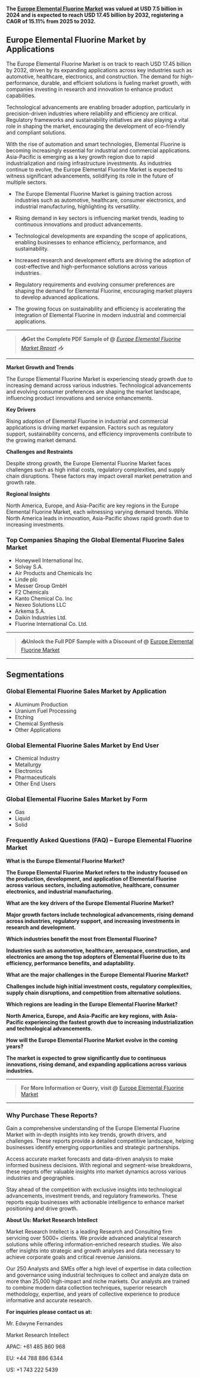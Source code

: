 <p><strong>The <a href="https://www.marketresearchintellect.com/download-sample/?rid=975991&amp;utm_source=Pulse-April-Europe&amp;utm_medium=852">Europe Elemental Fluorine Market</a> was valued at USD 7.5 billion in 2024 and is expected to reach USD 17.45 billion by 2032, registering a CAGR of 15.11% from 2025 to 2032.</strong></p><h2>Europe Elemental Fluorine Market by Applications&nbsp;</h2><p><p>The Europe Elemental Fluorine Market is on track to reach USD 17.45 billion by 2032, driven by its expanding applications across key industries such as automotive, healthcare, electronics, and construction. The demand for high-performance, durable, and efficient solutions is fueling market growth, with companies investing in research and innovation to enhance product capabilities.</p><p>Technological advancements are enabling broader adoption, particularly in precision-driven industries where reliability and efficiency are critical. Regulatory frameworks and sustainability initiatives are also playing a vital role in shaping the market, encouraging the development of eco-friendly and compliant solutions.</p><p>With the rise of automation and smart technologies, Elemental Fluorine is becoming increasingly essential for industrial and commercial applications. Asia-Pacific is emerging as a key growth region due to rapid industrialization and rising infrastructure investments. As industries continue to evolve, the Europe Elemental Fluorine Market is expected to witness significant advancements, solidifying its role in the future of multiple sectors.</p></p><ul><li><p>The Europe Elemental Fluorine Market is gaining traction across industries such as automotive, healthcare, consumer electronics, and industrial manufacturing, highlighting its versatility.</p></li><li><p>Rising demand in key sectors is influencing market trends, leading to continuous innovations and product advancements.</p></li><li><p>Technological developments are expanding the scope of applications, enabling businesses to enhance efficiency, performance, and sustainability.</p></li><li><p>Increased research and development efforts are driving the adoption of cost-effective and high-performance solutions across various industries.</p></li><li><p>Regulatory requirements and evolving consumer preferences are shaping the demand for Elemental Fluorine, encouraging market players to develop advanced applications.</p></li><li><p>The growing focus on sustainability and efficiency is accelerating the integration of Elemental Fluorine in modern industrial and commercial applications.</p></li></ul><hr /><blockquote><p><strong><span class="font-[700]">📥Get the Complete PDF Sample of @ </span></strong><em><span class="font-[700]"><a href="https://www.marketresearchintellect.com/download-sample/?rid=975991&amp;utm_source=Pulse-April-Europe&amp;utm_medium=852" target="_blank" data-tracking-control-name="article-ssr-frontend-pulse_little-text-block" data-tracking-will-navigate="" data-test-link="">Europe Elemental Fluorine Market Report</a>&nbsp;📥</span></em></p></blockquote><hr /><p class="" data-start="77" data-end="360"><strong data-start="77" data-end="105">Market Growth and Trends</strong></p><p class="" data-start="77" data-end="360">The Europe Elemental Fluorine Market is experiencing steady growth due to increasing demand across various industries. Technological advancements and evolving consumer preferences are shaping the market landscape, influencing product innovations and service enhancements.</p><p class="" data-start="362" data-end="606"><strong data-start="362" data-end="377">Key Drivers</strong></p><p class="" data-start="362" data-end="606">Rising adoption of Elemental Fluorine in industrial and commercial applications is driving market expansion. Factors such as regulatory support, sustainability concerns, and efficiency improvements contribute to the growing market demand.</p><p class="" data-start="608" data-end="849"><strong data-start="608" data-end="637">Challenges and Restraints</strong></p><p class="" data-start="608" data-end="849">Despite strong growth, the Europe Elemental Fluorine Market faces challenges such as high initial costs, regulatory complexities, and supply chain disruptions. These factors may impact overall market penetration and growth rate.</p><p class="" data-start="851" data-end="1095"><strong data-start="851" data-end="872">Regional Insights</strong></p><p class="" data-start="851" data-end="1095">North America, Europe, and Asia-Pacific are key regions in the Europe Elemental Fluorine Market, each witnessing varying demand trends. While North America leads in innovation, Asia-Pacific shows rapid growth due to increasing investments.</p><p><h3>Top Companies Shaping the Global Elemental Fluorine Sales Market </h3><ul><li>Honeywell International Inc.</li><li>Solvay S.A.</li><li>Air Products and Chemicals Inc</li><li>Linde plc</li><li>Messer Group GmbH</li><li>F2 Chemicals</li><li>Kanto Chemical Co. Inc</li><li>Nexeo Solutions LLC</li><li>Arkema S.A.</li><li>Daikin Industries Ltd.</li><li>Fluorine International Co. Ltd.</li></ul></p><hr /><blockquote><p><strong>📥Unlock the Full PDF Sample with a Discount of @</strong> <a href="https://www.marketresearchintellect.com/ask-for-discount/?rid=975991&amp;utm_source=Pulse-April-Europe&amp;utm_medium=852">Europe Elemental Fluorine Market</a></p></blockquote><hr /><p><h2>Segmentations</h2><h3>Global Elemental Fluorine Sales Market by Application</h3><ul><li>Aluminum Production</li><li>Uranium Fuel Processing</li><li>Etching</li><li>Chemical Synthesis</li><li>Other Applications</li></ul><h3>Global Elemental Fluorine Sales Market by End User</h3><ul><li>Chemical Industry</li><li>Metallurgy</li><li>Electronics</li><li>Pharmaceuticals</li><li>Other End Users</li></ul><h3>Global Elemental Fluorine Sales Market by Form</h3><ul><li>Gas</li><li>Liquid</li><li>Solid</li></ul></p><h3><strong>Frequently Asked Questions (FAQ) &ndash; Europe Elemental Fluorine Market</strong></h3><p><strong>What is the Europe Elemental Fluorine Market?</strong></p><p><strong>The Europe Elemental Fluorine Market refers to the industry focused on the production, development, and application of Elemental Fluorine across various sectors, including automotive, healthcare, consumer electronics, and industrial manufacturing.</strong></p><p><strong>What are the key drivers of the Europe Elemental Fluorine Market?</strong></p><p><strong>Major growth factors include technological advancements, rising demand across industries, regulatory support, and increasing investments in research and development.</strong></p><p><strong>Which industries benefit the most from Elemental Fluorine?</strong></p><p><strong>Industries such as automotive, healthcare, aerospace, construction, and electronics are among the top adopters of Elemental Fluorine due to its efficiency, performance benefits, and adaptability.</strong></p><p><strong>What are the major challenges in the Europe Elemental Fluorine Market?</strong></p><p><strong>Challenges include high initial investment costs, regulatory complexities, supply chain disruptions, and competition from alternative solutions.</strong></p><p><strong>Which regions are leading in the Europe Elemental Fluorine Market?</strong></p><p><strong>North America, Europe, and Asia-Pacific are key regions, with Asia-Pacific experiencing the fastest growth due to increasing industrialization and technological advancements.</strong></p><p><strong>How will the Europe Elemental Fluorine Market evolve in the coming years?</strong></p><p><strong>The market is expected to grow significantly due to continuous innovations, rising demand, and expanding applications across various industries.</strong></p><hr /><blockquote><p><span class="font-[700]"><strong>For More Information or Query, visit&nbsp;@</strong>&nbsp;</span><span class="font-[700]"><a href="https://www.marketresearchintellect.com/product/global-elemental-fluorine-sales-market/?utm_source=Linkedin&utm_medium=852" target="_blank" data-tracking-control-name="article-ssr-frontend-pulse_little-text-block" data-tracking-will-navigate="" data-test-link="">Europe Elemental Fluorine Market</a></span></p></blockquote><hr /><h3><strong data-start="0" data-end="31">Why Purchase These Reports?</strong></h3><p class="" data-start="35" data-end="297">Gain a comprehensive understanding of the Europe Elemental Fluorine Market with in-depth insights into key trends, growth drivers, and challenges. These reports provide a detailed competitive landscape, helping businesses identify emerging opportunities and strategic partnerships.</p><p class="" data-start="299" data-end="540">Access accurate market forecasts and data-driven analysis to make informed business decisions. With regional and segment-wise breakdowns, these reports offer valuable insights into market dynamics across various industries and geographies.</p><p class="" data-start="542" data-end="784">Stay ahead of the competition with exclusive insights into technological advancements, investment trends, and regulatory frameworks. These reports equip businesses with actionable intelligence to enhance market positioning and drive growth.</p><p><strong><span class="font-[700]">About Us: Market Research Intellect</span></strong></p><p><span class="">Market Research Intellect is a leading Research and Consulting firm servicing over 5000+ clients. We provide advanced analytical research solutions while offering information-enriched research studies.&nbsp;</span>We also offer insights into strategic and growth analyses and data necessary to achieve corporate goals and critical revenue Janisions.</p><p><span class="">Our 250 Analysts and SMEs offer a high level of expertise in data collection and governance using industrial techniques to collect and analyze data on more than 25,000 high-impact and niche markets. Our analysts are trained to combine modern data collection techniques, superior research methodology, expertise, and years of collective experience to produce informative and accurate research.</span></p><p><strong>For inquiries please contact us at:</strong></p><p>Mr. Edwyne Fernandes</p><p>Market Research Intellect</p><p>APAC: +61 485 860 968</p><p>EU: +44 788 886 6344</p><p>US: +1 743 222 5439</p>
